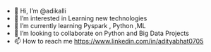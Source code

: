 - 👋 Hi, I’m @adikalli
- 👀 I’m interested in Learning new technologies
- 🌱 I’m currently learning Pyspark , Python ,ML 
- 💞️ I’m looking to collaborate on Python and Big Data Projects
- 📫 How to reach me  <https://www.linkedin.com/in/adityabhat0705>

<!---
adikalli/adikalli is a ✨ special ✨ repository because its `README.md` (this file) appears on your GitHub profile.
You can click the Preview link to take a look at your changes.
--->
